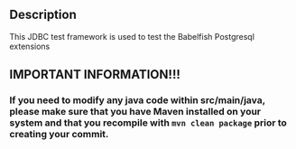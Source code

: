 ## Description
This JDBC test framework is used to test the Babelfish Postgresql extensions

## IMPORTANT INFORMATION!!!
### If you need to modify any java code within src/main/java, please make sure that you have Maven installed on your system and that you recompile with `mvn clean package` prior to creating your commit.